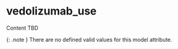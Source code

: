 # vedolizumab_use
Content TBD


{: .note }
There are no defined valid values for this model attribute.
